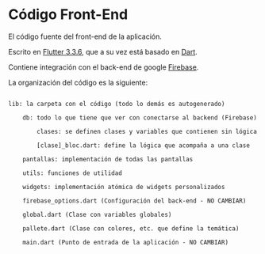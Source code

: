 # Código Front-End

El código fuente del front-end de la aplicación.


Escrito en [Flutter 3.3.6](https://flutter.dev/), que a su vez está basado en [Dart](https://dart.dev/).

Contiene integración con el back-end de google [Firebase](https://firebase.google.com/). 


La organización del código es la siguiente:

```

lib: la carpeta con el código (todo lo demás es autogenerado)

    db: todo lo que tiene que ver con conectarse al backend (Firebase)

        clases: se definen clases y variables que contienen sin lógica

        [clase]_bloc.dart: define la lógica que acompaña a una clase

    pantallas: implementación de todas las pantallas

    utils: funciones de utilidad

    widgets: implementación atómica de widgets personalizados

    firebase_options.dart (Configuración del back-end - NO CAMBIAR)

    global.dart (Clase con variables globales)

    pallete.dart (Clase con colores, etc. que define la temática)
    
    main.dart (Punto de entrada de la aplicación - NO CAMBIAR) 


```

